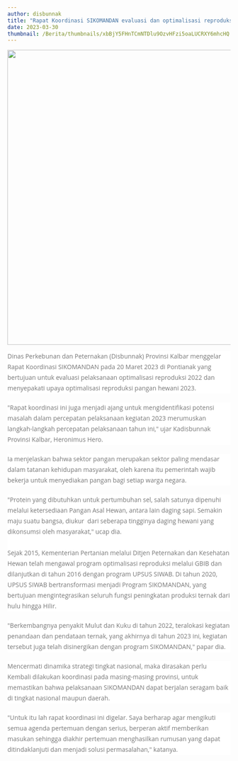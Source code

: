 ```yaml
---
author: disbunnak
title: "Rapat Koordinasi SIKOMANDAN evaluasi dan optimalisasi reproduksi pangan hewani"
date: 2023-03-30
thumbnail: /Berita/thumbnails/xbBjY5FHnTCmNTDlu9OzvHFzi5oaLUCRXY6mhcHQ.jpg
---
```

<p><img src="/images/OndY6wXqXZICdDNPWS9T.jpg" alt="" width="1000" height="666" /></p>
<p style="box-sizing: border-box; margin: 0px 0px 20px; color: #777777; line-height: 24px; font-family: 'Open Sans', Arial, sans-serif; font-size: 14px; background-color: #ffffff;">Dinas Perkebunan dan Peternakan (Disbunnak) Provinsi Kalbar menggelar Rapat Koordinasi SIKOMANDAN pada 20 Maret 2023 di Pontianak yang bertujuan untuk evaluasi pelaksanaan optimalisasi reproduksi 2022 dan menyepakati upaya optimalisasi reproduksi pangan hewani 2023.</p>
<p style="box-sizing: border-box; margin: 0px 0px 20px; color: #777777; line-height: 24px; font-family: 'Open Sans', Arial, sans-serif; font-size: 14px; background-color: #ffffff;">"Rapat koordinasi ini juga menjadi ajang untuk mengidentifikasi potensi masalah dalam percepatan pelaksanaan kegiatan 2023 merumuskan langkah-langkah percepatan pelaksanaan tahun ini," ujar Kadisbunnak Provinsi Kalbar, Heronimus Hero.</p>
<p style="box-sizing: border-box; margin: 0px 0px 20px; color: #777777; line-height: 24px; font-family: 'Open Sans', Arial, sans-serif; font-size: 14px; background-color: #ffffff;">Ia menjelaskan bahwa sektor pangan merupakan sektor paling mendasar dalam tatanan kehidupan masyarakat, oleh karena itu pemerintah wajib bekerja untuk menyediakan pangan bagi setiap warga negara.</p>
<p style="box-sizing: border-box; margin: 0px 0px 20px; color: #777777; line-height: 24px; font-family: 'Open Sans', Arial, sans-serif; font-size: 14px; background-color: #ffffff;">"Protein yang dibutuhkan untuk pertumbuhan sel, salah satunya dipenuhi melalui ketersediaan Pangan Asal Hewan, antara lain daging sapi. Semakin maju suatu bangsa, diukur &nbsp;dari seberapa tingginya daging hewani yang dikonsumsi oleh masyarakat," ucap dia.<br style="box-sizing: border-box;" />&nbsp;<br style="box-sizing: border-box;" />Sejak 2015, Kementerian Pertanian melalui Ditjen Peternakan dan Kesehatan Hewan telah mengawal program optimalisasi reproduksi melalui GBIB dan dilanjutkan di tahun 2016 dengan program UPSUS SIWAB. Di tahun 2020, UPSUS SIWAB bertransformasi menjadi Program SIKOMANDAN, yang bertujuan mengintegrasikan seluruh fungsi peningkatan produksi ternak dari hulu hingga Hilir.</p>
<p style="box-sizing: border-box; margin: 0px 0px 20px; color: #777777; line-height: 24px; font-family: 'Open Sans', Arial, sans-serif; font-size: 14px; background-color: #ffffff;">"Berkembangnya penyakit Mulut dan Kuku di tahun 2022, teralokasi kegiatan penandaan dan pendataan ternak, yang akhirnya di tahun 2023 ini, kegiatan tersebut juga telah disinergikan dengan program SIKOMANDAN," papar dia.</p>
<p style="box-sizing: border-box; margin: 0px 0px 20px; color: #777777; line-height: 24px; font-family: 'Open Sans', Arial, sans-serif; font-size: 14px; background-color: #ffffff;">Mencermati dinamika strategi tingkat nasional, maka dirasakan perlu Kembali dilakukan koordinasi pada masing-masing provinsi, untuk memastikan bahwa pelaksanaan SIKOMANDAN dapat berjalan seragam baik di tingkat nasional maupun daerah.</p>
<p style="box-sizing: border-box; margin: 0px 0px 20px; color: #777777; line-height: 24px; font-family: 'Open Sans', Arial, sans-serif; font-size: 14px; background-color: #ffffff;">"Untuk itu lah rapat koordinasi ini digelar. Saya berharap agar mengikuti semua agenda pertemuan dengan serius, berperan aktif memberikan masukan sehingga diakhir pertemuan menghasilkan rumusan yang dapat ditindaklanjuti dan menjadi solusi permasalahan," katanya.</p>